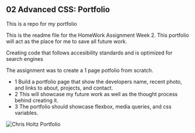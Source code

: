 ## 02 Advanced CSS:  Portfolio

This is a repo for my portfolio

This is the readme file for the HomeWork Assignment Week 2. This portfolio will act as the place for me to save all future work.

Creating code that follows accesibility standards and is optimized for search engines

The assignment was to create a 1 page potfolio from scratch.

- 1 Build a portfolio page that show the developers name, recent photo, and links to about, projects, and contact.
- 2 This will showcase my future work as well as the thought process behind creating it.
- 3 The portfolio should showcase flexbox, media queries, and css variables.


![Chris Holtz Portfolio](./assets/images/Chris%20Holtz%20Portfolia.gif)

 


